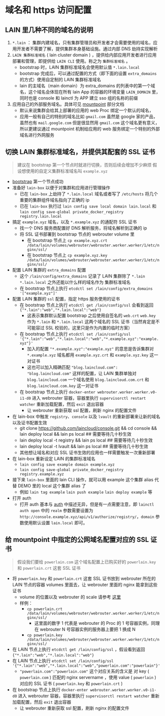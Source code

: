 # 域名和 https 访问配置

## LAIN 里几种不同的域名的说明

1. `*.lain` ： 集群内建域名，只有集群管理员和开发者才会需要使用的域名，应用开发者不需要了解，提供集群本身基础设施。通过内部 DNS 劫持实现解析
2. `LAIN 集群标准域名` ( lain cluster domain ) ，提供给内部应用开发者进行应用部署和管理，即提供给 `LAIN CLI` 使用。称之为 `集群标准域名` 。
    - bootstrap 时，LAIN 集群标准域名会使用默认值 `*.lain.local`
    - bootstrap 完成后，可以通过配置的方式（即下面的设置 `extra_domains` 的方式）使用自定制的 LAIN 集群标准域名
    - lain 的主域名（main domain）为 extra_domains 的列表中的第一个域名，这个域名会体现在所有 lain App 的容器的环境变量 `LAIN_DOMAIN` 里，同时也是 console 和 lainctl 为 APP 建立 sso 组的名称的前缀
3. 应用自己的外部服务域名。具体可见 [mountpoint](../usermanual/lainyaml.html#mountpoint) 部分文档
    - 默认来说集群会给其上部署的应用的 web Proc 绑定一个默认的域名，
    - 应用一般有自己的特别的域名比如 `gmail.com` 虽然是 google 家的产品，虽然也有 `mail.google.com` 但是很显然用 `gmail.com` 这个域名更有意义，所以更建议通过 mountpoint 机制给应用的 web 服务绑定一个特别的外部域名进行外网服务


## 切换 LAIN 集群标准域名，并提供其配套的 SSL 证书

>建议在 bootstrap 第一个节点时就进行切换，否则后续会增加不少麻烦
>假设想使用的自定义集群标准域名叫 `example.xyz`

- [bootstrap](install/) 第一个节点成功
- 准备好 `lain-box` 以便于对集群和应用进行管理操作
    - 已在 `lain-box` 上劫持了 `*.lain.local` 域名或者写了 `/etc/hosts` 将几个重要的集群组件域名指向了正确的 ip
    - 已在 `lain-box` 执行过  `lain config save local domain lain.local` 和 `lain config save-global private_docker_registry registry.lain.local`
- 搞定 `example.xyz` 域名，以及 `*.example.xyz` 的通配符 SSL 证书 
    - 找一个 DNS 服务商配置好 DNS 解析服务，将域名解析到正确的 ip
    - 将 SSL 证书部署到 bootstrap 节点的 webrouter volume 里
        - 在 bootstrap 节点上 `cp example.xyz.crt /data/lain/volumes/webrouter/webrouter.worker.worker/1/etc/nginx/ssl/`
        - 在 bootstrap 节点上 `cp example.xyz.key /data/lain/volumes/webrouter/webrouter.worker.worker/1/etc/nginx/ssl/`
- 配置 LAIN 集群的 `extra_domains` 配置
    - 这个 `/lain/config/extra_domains` 记录了 LAIN 集群除了 `*.lain` `*.lain.local` 之外还能以什么样的域名作为 集群标准域名
    - 在 bootstrap 节点上执行 `etcdctl set /lain/config/extra_domains '["example.xyz"]'`
- 配置 LAIN 集群的 `ssl` 配置，指定 https 服务使用的证书
    - 在 bootstrap 节点上执行 `etcdctl get /lain/config/ssl` 会看到返回 `{"*.lain":"web","*.lain.local":"web"}`
        - 这表示集群默认配置 bootstrap 之后使用自签名的 `web.crt` `web.key` 作为 `*.lain` 和 `*.lain.local` 这两个域名的 SSL 证书（当然肯定是不可能容过 SSL 校验的，这里只是作为内置的临时方案）
    - 在 bootstrap 节点上执行 `etcdctl set /lain/config/ssl '{"*.lain":"web","*.lain.local":"web","*.example.xyz":"example.xyz"}'`
        - 加入的配置 `"*.example.xyz":"example.xyz"` 的意思是告诉集群对 `*.example.xyz` 域名都用 `example.xyz.crt` 和 `example.xyz.key` 这一对证书
        - 这也可以加入精确匹配 `"blog.laincloud.com": "blog.laincloud.com"` 这样的配置，让 LAIN 集群单独对 `blog.laincloud.com` 一个域名使用 `blog.laincloud.com.crt` 和 `blog.laincloud.com.key` 这一对证书
    - 在 bootstrap 节点上执行 `docker-enter webrouter.worker.worker.v0-i1-d0` 进入 webrouter 容器，容器里执行 `supervisorctl restart watcher` 重新加载配置，然后 `exit` 退出容器
        - 让 webrouter 重新获取 ssl 配置，刷新 nginx 的配置文件
- 在 lain-box 中触发 `registry`、`console` 以及 `lvault` 的重新部署来让新的域名以及证书配置生效
    - git clone https://github.com/laincloud/console.git && cd console && lain deploy local && lain ps local   ## 需要等待几十秒生效
    - lain deploy local -t registry && lain ps local ## 需要等待几十秒生效
    - lain deploy local -t lvault && lain ps local ## 需要等待几十秒生效
    - 其他想让域名和对应 SSL 证书生效的应用也一样需要触发一次重新部署
- 在 lain-box 重新设定 LAIN 的集群标准域名
    - `lain config save example domain example.xyz`
    - `lain config save-global private_docker_registry registry.example.xyz`
- 接下来 `lain-box` 里面的 lain CLI 操作，就可以用 example 这个集群 alias 代替 DEMO 里的 local 这个集群 alias 了
    - 例如 `lain tag example` `lain push example` `lain deploy example` 等
- 打开 auth
    - 打开 auth 基本与 [auth](auth.md) 中描述无异，但是有一点需要注意，即 `lainctl auth open` 中的 `realm` 参数需要设置为 `http://console.example.xyz/api/v1/authorize/registry/`，`domain` 参数使用默认设置 `lain.local` 即可。

## 给 mountpoint 中指定的公网域名配置对应的 SSL 证书

>假设我们要给 `powerlain.com` 这个域名配置上已购买好的 `powerlain.key` 和 `powerlain.crt` 这套 SSL 证书

- 将 `powerlain.key` 和 `powerlain.crt` 这套 SSL 证书放到 webrouter 所在的 LAIN 节点的容器 volumes 里面去，让 webrouter 里面的 nginx 能拿到这些证书
    - volume 的位置以及 webrouter 的 scale 请参考 [这里](maintain/webrouter.html)
    - 样例： 
        - `cp powerlain.crt /data/lain/volumes/webrouter/webrouter.worker.worker/1/etc/nginx/ssl/`
            - 这里面的数字 1 代表是 webrouter 的 Proc 的 1 号容器实例，同理在 webrouter N 号容器实例的服务器上要把 1 换成 N
        - `cp powerlain.key /data/lain/volumes/webrouter/webrouter.worker.worker/1/etc/nginx/ssl/`
- 在 LAIN 节点上执行 `etcdctl get /lain/config/ssl` ，假设看到返回 `{"*.lain":"web","*.lain.local":"web"}`
- 在 LAIN 节点上执行 `etcdctl set /lain/config/ssl '{"*.lain":"web","*.lain.local":"web","powerlain.com":"powerlain"}'`
    - `"powerlain.com":"powerlain.com"` 这个对应关系的含义是 对 key ( `powerlain.com` ) 匹配的 nginx servername ，使用 value ( `powerlain` ) 对应的 SSL 证书 ( `powerlain.key` 和 `powerlain.crt` )
- 在 bootstrap 节点上执行 `docker-enter webrouter.worker.worker.v0-i1-d0` 进入 webrouter 容器，容器里执行 `supervisorctl restart watcher` 重新加载配置，然后 `exit` 退出容器
    - 让 webrouter 重新获取 ssl 配置，刷新 nginx 的配置文件
